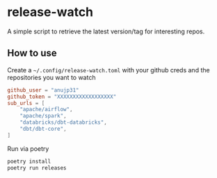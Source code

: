 # release-watch
A simple script to retrieve the latest version/tag for interesting repos.

## How to use
Create a `~/.config/release-watch.toml` with your github creds and the repositories you want to watch

```toml
github_user = "anujp31"
github_token = "XXXXXXXXXXXXXXXXXX"
sub_urls = [
    "apache/airflow",
    "apache/spark",
    "databricks/dbt-databricks",
    "dbt/dbt-core",
]
```

Run via poetry

```bash
poetry install
poetry run releases
```
